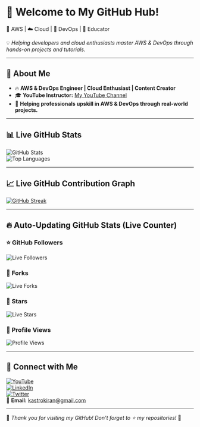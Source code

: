 # 👋 Welcome to My GitHub Hub!  
🚀 AWS | ☁️ Cloud | 🔧 DevOps | 🎥 Educator  

💡 *Helping developers and cloud enthusiasts master AWS & DevOps through hands-on projects and tutorials.*  

---

## 🚀 About Me  
- 🔥 **AWS & DevOps Engineer | Cloud Enthusiast | Content Creator**  
- 🎓 **YouTube Instructor:** [My YouTube Channel](https://www.youtube.com/@yourchannel)  
- 💼 **Helping professionals upskill in AWS & DevOps through real-world projects.**  

---

## 📊 Live GitHub Stats  

![GitHub Stats](https://github-readme-stats.vercel.app/api?username=KastroVKiran&show_icons=true&theme=radical&count_private=true)  
![Top Languages](https://github-readme-stats.vercel.app/api/top-langs/?username=KastroVKiran&layout=compact&theme=radical)  

---

## 📈 Live GitHub Contribution Graph  

[![GitHub Streak](https://streak-stats.demolab.com?user=KastroVKiran&theme=radical)](https://git.io/streak-stats)  

---

## 🔥 Auto-Updating GitHub Stats (Live Counter)  

### ⭐ **GitHub Followers**
![Live Followers](https://custom-icon-badges.demolab.com/github/followers/KastroVKiran?color=brightgreen&label=Followers&style=for-the-badge)  

### 🍴 **Forks**
![Live Forks](https://img.shields.io/github/forks/KastroVKiran?color=orange&label=Forks&style=for-the-badge)  

### 🌟 **Stars**
![Live Stars](https://img.shields.io/github/stars/KastroVKiran?color=yellow&label=Stars&style=for-the-badge)  

### 👀 **Profile Views**
![Profile Views](https://komarev.com/ghpvc/?username=KastroVKiran&style=for-the-badge)  

---

## 🔗 Connect with Me  

[![YouTube](https://img.shields.io/badge/YouTube-Subscribe-red?logo=youtube&style=for-the-badge)](https://www.youtube.com/@yourchannel)  
[![LinkedIn](https://img.shields.io/badge/LinkedIn-Connect-blue?logo=linkedin&style=for-the-badge)](https://www.linkedin.com/in/yourprofile/)  
[![Twitter](https://img.shields.io/badge/Twitter-Follow-blue?logo=twitter&style=for-the-badge)](https://twitter.com/yourprofile)  
📧 **Email:** kastrokiran@gmail.com  

---

🎉 *Thank you for visiting my GitHub! Don't forget to ⭐ my repositories!* 🚀  
